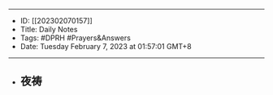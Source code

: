 - --
- ID: [[202302070157]]
- Title:  Daily Notes
- Tags: #DPRH #Prayers&Answers
- Date: Tuesday February 7, 2023 at 01:57:01 GMT+8
- --
- ## 夜祷

